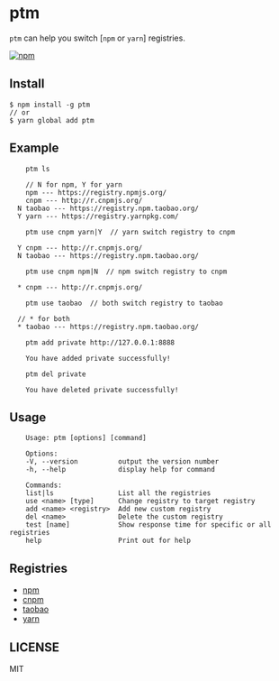 # ptm

`ptm` can help you switch [`npm` or `yarn`] registries.

[![npm](https://img.shields.io/npm/v/ptm.svg)](https://www.npmjs.com/package/ptm)

## Install

```
$ npm install -g ptm
// or
$ yarn global add ptm
```

## Example

```
    ptm ls

    // N for npm, Y for yarn
    npm --- https://registry.npmjs.org/
    cnpm --- http://r.cnpmjs.org/
  N taobao --- https://registry.npm.taobao.org/
  Y yarn --- https://registry.yarnpkg.com/

```

```
    ptm use cnpm yarn|Y  // yarn switch registry to cnpm

  Y cnpm --- http://r.cnpmjs.org/
  N taobao --- https://registry.npm.taobao.org/

```

```
    ptm use cnpm npm|N  // npm switch registry to cnpm

  * cnpm --- http://r.cnpmjs.org/

```

```
    ptm use taobao  // both switch registry to taobao

  // * for both
  * taobao --- https://registry.npm.taobao.org/

```

```
    ptm add private http://127.0.0.1:8888

    You have added private successfully!

```

```
    ptm del private

    You have deleted private successfully!

```

## Usage

```
    Usage: ptm [options] [command]

    Options:
    -V, --version          output the version number
    -h, --help             display help for command

    Commands:
    list|ls                List all the registries
    use <name> [type]      Change registry to target registry
    add <name> <registry>  Add new custom registry
    del <name>             Delete the custom registry
    test [name]            Show response time for specific or all registries
    help                   Print out for help
```

## Registries

- [npm](https://www.npmjs.org)
- [cnpm](http://cnpmjs.org)
- [taobao](http://npm.taobao.org)
- [yarn](https://yarnpkg.com)

## LICENSE

MIT
